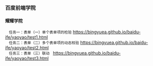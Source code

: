 ### 百度前端学院
#### 耀耀学院
    `任务一：表单（一）单个表单项的检验` https://bingyuea.github.io/baidu-ife/yaoyao/test1.html  
     `任务二：表单（二）多个表单项的动态校验` https://bingyuea.github.io/baidu-ife/yaoyao/test2.html   
       `任务三：表单（三）联动
` https://bingyuea.github.io/baidu-ife/yaoyao/test3.html

 